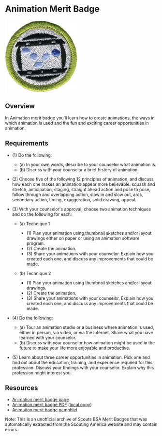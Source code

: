 

# Animation Merit Badge

![Animation Merit Badge](images/animation-merit-badge.jpg)

## Overview



In Animation merit badge you’ll learn how to create animations, the ways in which animation is used and the fun and exciting career opportunities in animation.

## Requirements

* (1) Do the following:
    * (a) In your own words, describe to your counselor what animation is.
    * (b) Discuss with your counselor a brief history of animation.


* (2) Choose five of the following 12 principles of animation, and discuss how each one makes an animation appear more believable: squash and stretch, anticipation, staging, straight ahead action and pose to pose, follow through and overlapping action, slow in and slow out, arcs, secondary action, timing, exaggeration, solid drawing, appeal.
* (3) With your counselor's approval, choose two animation techniques and do the following for each:
    * (a) Technique 1
        * (1) Plan your animation using thumbnail sketches and/or layout drawings either on paper or using an animation software program.
        * (2) Create the animation.
        * (3) Share your animations with your counselor. Explain how you created each one, and discuss any improvements that could be made.


    * (b) Technique 2
        * (1) Plan your animation using thumbnail sketches and/or layout drawings.
        * (2) Create the animation.
        * (3) Share your animations with your counselor. Explain how you created each one, and discuss any improvements that could be made.




* (4) Do the following:
    * (a) Tour an animation studio or a business where animation is used, either in person, via video, or via the Internet. Share what you have learned with your counselor.
    * (b) Discuss with your counselor how animation might be used in the future to make your life more enjoyable and productive.


* (5) Learn about three career opportunities in animation. Pick one and find out about the education, training, and experience required for this profession. Discuss your findings with your counselor. Explain why this profession might interest you.


## Resources

- [Animation merit badge page](https://www.scouting.org/merit-badges/animation/)
- [Animation merit badge PDF](https://filestore.scouting.org/filestore/Merit_Badge_ReqandRes/35778(22)_Animation_REQS.pdf) ([local copy](files/animation-merit-badge.pdf))
- [Animation merit badge pamphlet](https://www.scoutshop.org/animation-merit-badge-pamphlet-656895.html)

Note: This is an unofficial archive of Scouts BSA Merit Badges that was automatically extracted from the Scouting America website and may contain errors.